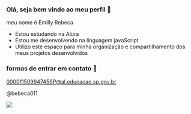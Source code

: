 ### Olá, seja bem vindo ao meu perfil 🥊

meu nome é Emilly Rebeca

- Estou estudando na Alura
- Estou me desenvolvendo na linguagem javaScript
- Utilizo este espaço para minha organização e compartilhamento dos meus projetos desenvolvidos

### formas de entrar em contato 📧

00001150994745SP@al.educacao.sp.gov.br

@bebeca011

![](https://github.com/user-attachments/assets/1f8cf654-1fea-413c-b7b7-b2cd278568a4)
